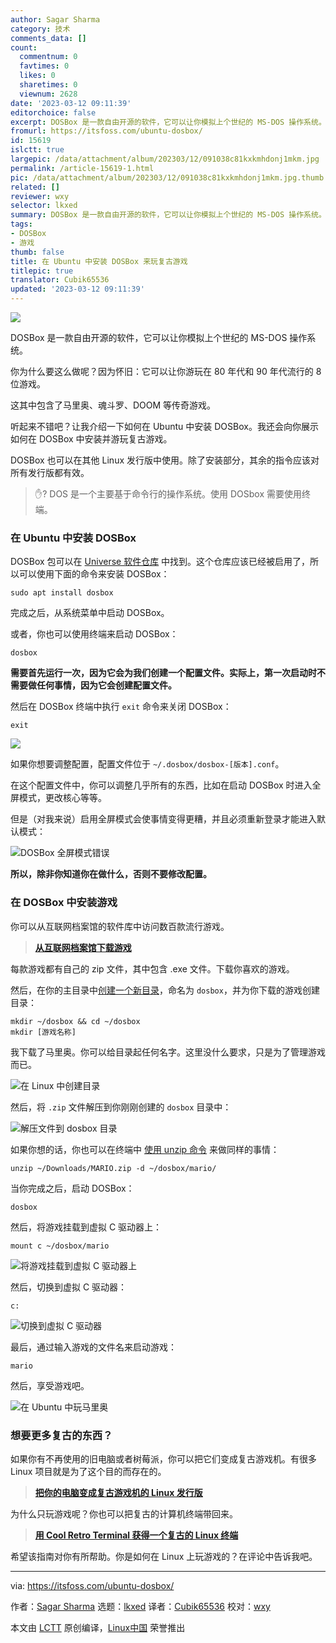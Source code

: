 ```yaml
---
author: Sagar Sharma
category: 技术
comments_data: []
count:
  commentnum: 0
  favtimes: 0
  likes: 0
  sharetimes: 0
  viewnum: 2628
date: '2023-03-12 09:11:39'
editorchoice: false
excerpt: DOSBox 是一款自由开源的软件，它可以让你模拟上个世纪的 MS-DOS 操作系统。
fromurl: https://itsfoss.com/ubuntu-dosbox/
id: 15619
islctt: true
largepic: /data/attachment/album/202303/12/091038c81kxkmhdonj1mkm.jpg
permalink: /article-15619-1.html
pic: /data/attachment/album/202303/12/091038c81kxkmhdonj1mkm.jpg.thumb.jpg
related: []
reviewer: wxy
selector: lkxed
summary: DOSBox 是一款自由开源的软件，它可以让你模拟上个世纪的 MS-DOS 操作系统。
tags:
- DOSBox
- 游戏
thumb: false
title: 在 Ubuntu 中安装 DOSBox 来玩复古游戏
titlepic: true
translator: Cubik65536
updated: '2023-03-12 09:11:39'
---
```


![](/data/attachment/album/202303/12/091038c81kxkmhdonj1mkm.jpg)


DOSBox 是一款自由开源的软件，它可以让你模拟上个世纪的 MS-DOS 操作系统。


你为什么要这么做呢？因为怀旧：它可以让你游玩在 80 年代和 90 年代流行的 8 位游戏。


这其中包含了马里奥、魂斗罗、DOOM 等传奇游戏。


听起来不错吧？让我介绍一下如何在 Ubuntu 中安装 DOSBox。我还会向你展示如何在 DOSBox 中安装并游玩复古游戏。


DOSBox 也可以在其他 Linux 发行版中使用。除了安装部分，其余的指令应该对所有发行版都有效。



> 
> ✋? DOS 是一个主要基于命令行的操作系统。使用 DOSbox 需要使用终端。
> 
> 
> 


### 在 Ubuntu 中安装 DOSBox


DOSBox 包可以在 [Universe 软件仓库](https://itsfoss.com/ubuntu-repositories/) 中找到。这个仓库应该已经被启用了，所以可以使用下面的命令来安装 DOSBox：



```
sudo apt install dosbox

```

完成之后，从系统菜单中启动 DOSBox。


或者，你也可以使用终端来启动 DOSBox：



```
dosbox

```

**需要首先运行一次，因为它会为我们创建一个配置文件。实际上，第一次启动时不需要做任何事情，因为它会创建配置文件。**


然后在 DOSBox 终端中执行 `exit` 命令来关闭 DOSBox：



```
exit

```

![](/data/attachment/album/202303/12/091139e3nqeielnln6h5i6.png)


如果你想要调整配置，配置文件位于 `~/.dosbox/dosbox-[版本].conf`。


在这个配置文件中，你可以调整几乎所有的东西，比如在启动 DOSBox 时进入全屏模式，更改核心等等。


但是（对我来说）启用全屏模式会使事情变得更糟，并且必须重新登录才能进入默认模式：


![DOSBox 全屏模式错误](/data/attachment/album/202303/12/091139eplw6nb6mpb6hlhu.png)


**所以，除非你知道你在做什么，否则不要修改配置。**


### 在 DOSBox 中安装游戏


你可以从互联网档案馆的软件库中访问数百款流行游戏。



> 
> **[从互联网档案馆下载游戏](https://archive.org/details/softwarelibrary_msdos_games?tab=collection&ref=its-foss)**
> 
> 
> 


每款游戏都有自己的 zip 文件，其中包含 .exe 文件。下载你喜欢的游戏。


然后，在你的主目录中[创建一个新目录](https://itsfoss.com/make-directories/)，命名为 `dosbox`，并为你下载的游戏创建目录：



```
mkdir ~/dosbox && cd ~/dosbox
mkdir [游戏名称]

```

我下载了马里奥。你可以给目录起任何名字。这里没什么要求，只是为了管理游戏而已。


![在 Linux 中创建目录](/data/attachment/album/202303/12/091140opwph5j6wwkddd50.png)


然后，将 `.zip` 文件解压到你刚刚创建的 `dosbox` 目录中：


![解压文件到 dosbox 目录](/data/attachment/album/202303/12/091140k2nzxrbq6qjd2cv6.png)


如果你想的话，你也可以在终端中 [使用 unzip 命令](https://learnubuntu.com/unzip-file/?ref=its-foss) 来做同样的事情：



```
unzip ~/Downloads/MARIO.zip -d ~/dosbox/mario/

```

当你完成之后，启动 DOSBox：



```
dosbox

```

然后，将游戏挂载到虚拟 C 驱动器上：



```
mount c ~/dosbox/mario

```

![将游戏挂载到虚拟 C 驱动器上](/data/attachment/album/202303/12/091141c7877b88a88lf88l.png)


然后，切换到虚拟 C 驱动器：



```
c:

```

![切换到虚拟 C 驱动器](/data/attachment/album/202303/12/091141mm566mg5cnrhwrmr.png)


最后，通过输入游戏的文件名来启动游戏：



```
mario

```

然后，享受游戏吧。


![在 Ubuntu 中玩马里奥](/data/attachment/album/202303/12/091141rdpdyu8ti5tpx5d5.gif)


### 想要更多复古的东西？


如果你有不再使用的旧电脑或者树莓派，你可以把它们变成复古游戏机。有很多 Linux 项目就是为了这个目的而存在的。



> 
> **[把你的电脑变成复古游戏机的 Linux 发行版](https://itsfoss.com/retro-gaming-console-linux-distros/)**
> 
> 
> 


为什么只玩游戏呢？你也可以把复古的计算机终端带回来。



> 
> **[用 Cool Retro Terminal 获得一个复古的 Linux 终端](https://itsfoss.com/cool-retro-term/)**
> 
> 
> 


希望该指南对你有所帮助。你是如何在 Linux 上玩游戏的？在评论中告诉我吧。




---


via: <https://itsfoss.com/ubuntu-dosbox/>


作者：[Sagar Sharma](https://itsfoss.com/author/sagar/) 选题：[lkxed](https://github.com/lkxed/) 译者：[Cubik65536](https://github.com/Cubik65536) 校对：[wxy](https://github.com/wxy)


本文由 [LCTT](https://github.com/LCTT/TranslateProject) 原创编译，[Linux中国](https://linux.cn/) 荣誉推出